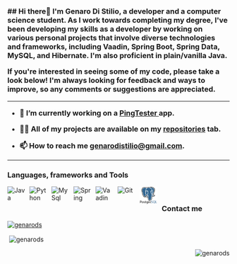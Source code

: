 <h3>## Hi there👋</h>
I'm Genaro Di Stilio, a developer and a computer science student. As I work towards completing my degree, I've been developing my skills as a developer by working on various personal projects that involve diverse technologies and frameworks, including Vaadin, Spring Boot, Spring Data, MySQL, and Hibernate. I'm also proficient in plain/vanilla Java.

If you're interested in seeing some of my code, please take a look below! I'm always looking for feedback and ways to improve, so any comments or suggestions are appreciated.

---

- 🔭 I’m currently working on a [PingTester ](https://github.com/GenaroDS/PingTest) app.

- 👨‍💻 All of my projects are available on my [repositories](https://github.com/GenaroDS?tab=repositories) tab.

- 📫 How to reach me **genarodistilio@gmail.com**.

---

### Languages, frameworks and Tools

<img align="left" alt="Java" width="40px" style="padding-right:10px;" src="https://cdn.jsdelivr.net/gh/devicons/devicon/icons/java/java-original.svg"/>
<img align="left" alt="Python" width="40px" style="padding-right:10px;" src="https://cdn.jsdelivr.net/gh/devicons/devicon/icons/python/python-plain.svg" />
<img align="left" alt="MySql" width="40px" style="padding-right:10px;" src="https://cdn.jsdelivr.net/gh/devicons/devicon/icons/mysql/mysql-original.svg" />
<img align="left" alt="Spring" width="40px" style="padding-right:10px;" src="https://cdn.jsdelivr.net/gh/devicons/devicon/icons/spring/spring-original.svg" />
<img align="left" alt="Vaadin" width="40px" style="padding-right:10px;" src="https://avatars.githubusercontent.com/u/1171922?v=4&s=40" />
<img align="left" alt="Git" width="40px" style="padding-right:10px;" src="https://cdn.jsdelivr.net/gh/devicons/devicon/icons/git/git-original.svg" />
<img align="left" alt="Posgre" width="40px" style="padding-right:10px;" src="https://raw.githubusercontent.com/devicons/devicon/master/icons/postgresql/postgresql-original-wordmark.svg"/>

<br />

### Contact me
<p align="left">
<a href="https://www.linkedin.com/in/genarods/" target="blank"><img align="center" src="https://camo.githubusercontent.com/c8a9c5b414cd812ad6a97a46c29af67239ddaeae08c41724ff7d945fb4c047e5/68747470733a2f2f6564656e742e6769746875622e696f2f537570657254696e7949636f6e732f696d616765732f7376672f6c696e6b6564696e2e737667" alt="genarods" height=50" width="50" /></a>
</p>

<p>&nbsp;<img align="center" src="https://github-readme-stats.vercel.app/api?username=genarods&theme=algolia&show_icons=true" alt="genarods" /></p>
  
<p align="right"> <img src="https://komarev.com/ghpvc/?username=genarods&label=Profile%20views&color=0e75b6&style=flat" alt="genarods" /> </p>
</p>

